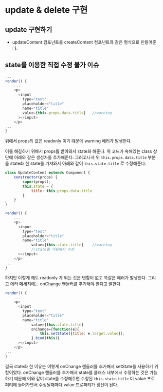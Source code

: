 # update & delete 구현

## update 구현하기
- updateContent 컴포넌트를 createContent 컴포넌트와 같은 형식으로 만들어준다.

## state를 이용한 직접 수정 불가 이슈
```js
...
render() {
	...
	<p>
	  <input
	    type="text"
	    placeholder="title"
	    name="title"
	    value={this.props.data.title}	//warning
	  ></input>
	</p>
...
}
```
위에서 props의 값은 readonly 이기 떄문에 warning 에러가 발생한다. 

이를 해결하기 위해서 props를 받아와서 state화 해준다. 위 코드가 속해있는 class 상단에 아래와 같은 생성자를 추가해준다. 그러고나서 위 `this.props.data.title` 부분을 state화 한 state를 가져와서 아래와 같이 `this.state.title` 로 수정해준다.
```js
class UpdateContent extends Component {
	constructor(props) {
		super(props);
		this.state = {
			title: this.props.data.title
		}
	}
}

render() {
	...
	<p>
	  <input
	    type="text"
	    placeholder="title"
	    name="title"
			value={this.state.title}	//warning
			//state를 이용해서 수정
	  ></input>
	</p>
...
}
```

하지만 이렇게 해도 readonly 가 되는 것은 변함이 없고 똑같은 에러가 발생한다. 그리고 에러 메세지에는 onChange 핸들러를 추가해야 한다고 말한다.

```js
render() {
	...
	<p>
	  <input
	    type="text"
	    placeholder="title"
	    name="title"
			value={this.state.title}
			onChange={function(e){
				this.setState({title: e.target.value});
			}.bind(this)}
	  ></input>
	</p>
...
}
```
결국 state화 한 이유는 이렇게 onChange 핸들러를 추가해서 setState를 사용하기 위함이었다. onChange 핸들러를 추가해서 state를 클래스 내부에서 수정하는 것은 가능하기 때문에 이와 같이 state를 수정해주면 수정된 `this.state.title` 이 value 프로퍼티에 들어가면서 수정될때마다 value 프로퍼티가 갱신이 된다. 






